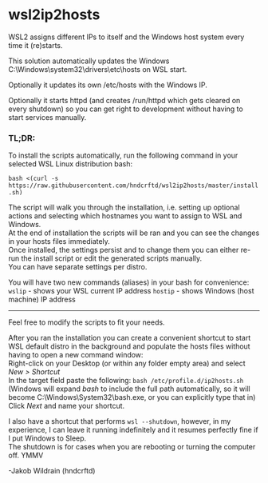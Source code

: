 # wsl2ip2hosts

WSL2 assigns different IPs to itself and the Windows host system every time it (re)starts.

This solution automatically updates the Windows C:\Windows\system32\drivers\etc\hosts on WSL start.

Optionally it updates its own /etc/hosts with the Windows IP.

Optionally it starts httpd (and creates /run/httpd which gets cleared on every shutdown) so you can get right to development without having to start services manually.

### TL;DR:

To install the scripts automatically, run the following command in your selected WSL Linux distribution bash:

`bash <(curl -s https://raw.githubusercontent.com/hndcrftd/wsl2ip2hosts/master/install.sh)`

The script will walk you through the installation, i.e. setting up optional actions and selecting which hostnames you want to assign to WSL and Windows.  
At the end of installation the scripts will be ran and you can see the changes in your hosts files immediately.  
Once installed, the settings persist and to change them you can either re-run the install script or edit the generated scripts manually.  
You can have separate settings per distro.

You will have two new commands (aliases) in your bash for convenience:
`wslip` - shows your WSL current IP address
`hostip` - shows Windows (host machine) IP address

---
Feel free to modify the scripts to fit your needs.

After you ran the installation you can create a convenient shortcut to start WSL default distro in the background and populate the hosts files without having to open a new command window:  
Right-click on your Desktop (or within any folder empty area) and select *New > Shortcut*  
In the target field paste the following: `bash /etc/profile.d/ip2hosts.sh`  
(Windows will expand _bash_ to include the full path automatically, so it will become C:\Windows\System32\bash.exe, or you can explicitly type that in)  
Click *Next* and name your shortcut.

I also have a shortcut that performs `wsl --shutdown`, however, in my experience, I can leave it running indefinitely and it resumes perfectly fine if I put Windows to Sleep.  
The shutdown is for cases when you are rebooting or turning the computer off.
YMMV

-Jakob Wildrain (hndcrftd)
